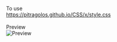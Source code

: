 To use<br>
https://pitragolos.github.io/CSS/x/style.css
<br><br>
Preview
<br>
![Preview](https://pitragolos.github.io/CSS/x/style.png)
